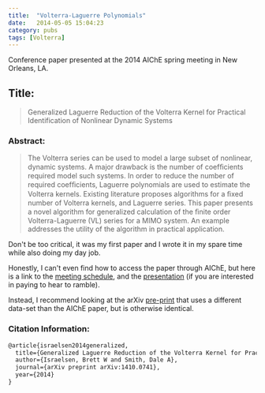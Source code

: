 ```yaml
---
title:  "Volterra-Laguerre Polynomials"
date:   2014-05-05 15:04:23
category: pubs
tags: [Volterra]
---
```

Conference paper presented at the 2014 AIChE spring meeting in New Orleans, LA.

## Title:

> Generalized Laguerre Reduction of the Volterra Kernel for Practical Identification of Nonlinear Dynamic Systems

### Abstract:

> The Volterra series can be used to model a large subset of nonlinear, dynamic systems. A major drawback is the number of coefﬁcients required model such systems. In order to reduce the number of required coefﬁcients, Laguerre polynomials are used to estimate the Volterra kernels. Existing literature proposes algorithms for a ﬁxed number of Volterra kernels, and Laguerre series. This paper presents a novel algorithm for generalized calculation of the ﬁnite order Volterra-Laguerre (VL) series for a MIMO system. An example addresses the utility of the algorithm in practical application.

Don't be too critical, it was my first paper and I wrote it in my spare time while also doing my day job.

Honestly, I can't even find how to access the paper through AIChE, but here is a link to the [meeting schedule][meeting], and the [presentation][presentation] (if you are interested in paying to hear to ramble).

Instead, I recommend looking at the arXiv [pre-print][arxiv] that uses a different data-set than the AIChE paper, but is otherwise identical.

### Citation Information:
``` latex
@article{israelsen2014generalized,
  title={Generalized Laguerre Reduction of the Volterra Kernel for Practical Identification of Nonlinear Dynamic Systems},
  author={Israelsen, Brett W and Smith, Dale A},
  journal={arXiv preprint arXiv:1410.0741},
  year={2014}
}
```

[meeting]:      https://aiche.confex.com/aiche/s14/webprogram/Session27102.html
[presentation]: http://www.aiche.org/academy/videos/conference-presentations/generalized-laguerre-reduction-volterra-kernel-practical-identification-mimo-system
[arxiv]:        https://arxiv.org/abs/1410.0741


